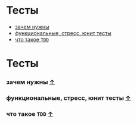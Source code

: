 # Тесты

* [зачем нужны](#зачем-нужны-)
* [функциональные, стресс, юнит тесты](#функциональные,-стресс,-юнит-тесты-)
* [что такое `TDD`](#что-такое-TDD-)

# Тесты

### зачем нужны [&uarr;](#devmap)

### функциональные, стресс, юнит тесты [&uarr;](#devmap)

### что такое `TDD` [&uarr;](#devmap)
